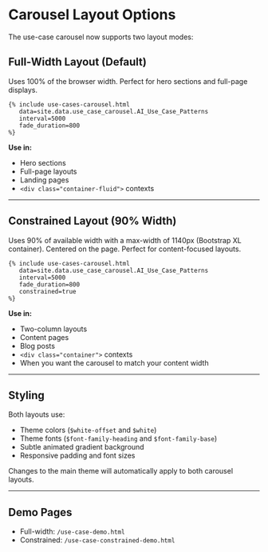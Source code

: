 # Carousel Layout Options

The use-case carousel now supports two layout modes:

## Full-Width Layout (Default)

Uses 100% of the browser width. Perfect for hero sections and full-page displays.

```liquid
{% include use-cases-carousel.html 
   data=site.data.use_case_carousel.AI_Use_Case_Patterns
   interval=5000
   fade_duration=800
%}
```

**Use in:**
- Hero sections
- Full-page layouts
- Landing pages
- `<div class="container-fluid">` contexts

---

## Constrained Layout (90% Width)

Uses 90% of available width with a max-width of 1140px (Bootstrap XL container). Centered on the page. Perfect for content-focused layouts.

```liquid
{% include use-cases-carousel.html 
   data=site.data.use_case_carousel.AI_Use_Case_Patterns
   interval=5000
   fade_duration=800
   constrained=true
%}
```

**Use in:**
- Two-column layouts
- Content pages
- Blog posts
- `<div class="container">` contexts
- When you want the carousel to match your content width

---

## Styling

Both layouts use:
- Theme colors (`$white-offset` and `$white`)
- Theme fonts (`$font-family-heading` and `$font-family-base`)
- Subtle animated gradient background
- Responsive padding and font sizes

Changes to the main theme will automatically apply to both carousel layouts.

---

## Demo Pages

- Full-width: `/use-case-demo.html`
- Constrained: `/use-case-constrained-demo.html`
